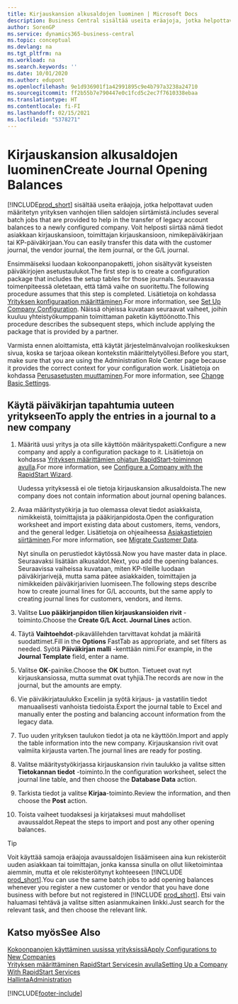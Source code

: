 ```yaml
---
title: Kirjauskansion alkusaldojen luominen | Microsoft Docs
description: Business Central sisältää useita eräajoja, jotka helpottavat uuden määritetyn yrityksen vanhojen tilien saldojen siirtämistä. Voit helposti siirtää nämä tiedot ja kirjauskansion kirjaukset.
author: SorenGP
ms.service: dynamics365-business-central
ms.topic: conceptual
ms.devlang: na
ms.tgt_pltfrm: na
ms.workload: na
ms.search.keywords: ''
ms.date: 10/01/2020
ms.author: edupont
ms.openlocfilehash: 9e1d936901f1a42991895c9e4b797a3238a24710
ms.sourcegitcommit: ff2b55b7e790447e0c1fcd5c2ec7f7610338ebaa
ms.translationtype: HT
ms.contentlocale: fi-FI
ms.lasthandoff: 02/15/2021
ms.locfileid: "5378271"
---
```

# <a name="create-journal-opening-balances"></a><span data-ttu-id="50690-104">Kirjauskansion alkusaldojen luominen</span><span class="sxs-lookup"><span data-stu-id="50690-104">Create Journal Opening Balances</span></span>

[!INCLUDE[prod_short](includes/prod_short.md)] <span data-ttu-id="50690-105">sisältää useita eräajoja, jotka helpottavat uuden määritetyn yrityksen vanhojen tilien saldojen siirtämistä.</span><span class="sxs-lookup"><span data-stu-id="50690-105">includes several batch jobs that are provided to help in the transfer of legacy account balances to a newly configured company.</span></span> <span data-ttu-id="50690-106">Voit helposti siirtää nämä tiedot asiakkaan kirjauskansioon, toimittajan kirjauskansioon, nimikepäiväkirjaan tai KP-päiväkirjaan.</span><span class="sxs-lookup"><span data-stu-id="50690-106">You can easily transfer this data with the customer journal, the vendor journal, the item journal, or the G/L journal.</span></span>

<span data-ttu-id="50690-107">Ensimmäiseksi luodaan kokoonpanopaketti, johon sisältyvät kyseisten päiväkirjojen asetustaulukot.</span><span class="sxs-lookup"><span data-stu-id="50690-107">The first step is to create a configuration package that includes the setup tables for those journals.</span></span> <span data-ttu-id="50690-108">Seuraavassa toimenpiteessä oletetaan, että tämä vaihe on suoritettu.</span><span class="sxs-lookup"><span data-stu-id="50690-108">The following procedure assumes that this step is completed.</span></span> <span data-ttu-id="50690-109">Lisätietoja on kohdassa [Yrityksen konfiguraation määrittäminen](admin-set-up-company-configuration.md).</span><span class="sxs-lookup"><span data-stu-id="50690-109">For more information, see [Set Up Company Configuration](admin-set-up-company-configuration.md).</span></span> <span data-ttu-id="50690-110">Näissä ohjeissa kuvataan seuraavat vaiheet, joihin kuuluu yhteistyökumppanin toimittaman paketin käyttöönotto.</span><span class="sxs-lookup"><span data-stu-id="50690-110">This procedure describes the subsequent steps, which include applying the package that is provided by a partner.</span></span>  

<span data-ttu-id="50690-111">Varmista ennen aloittamista, että käytät järjestelmänvalvojan roolikeskuksen sivua, koska se tarjoaa oikean kontekstin määrittelytyöllesi.</span><span class="sxs-lookup"><span data-stu-id="50690-111">Before you start, make sure that you are using the Administration Role Center page because it provides the correct context for your configuration work.</span></span> <span data-ttu-id="50690-112">Lisätietoja on kohdassa [Perusasetusten muuttaminen](ui-change-basic-settings.md).</span><span class="sxs-lookup"><span data-stu-id="50690-112">For more information, see [Change Basic Settings](ui-change-basic-settings.md).</span></span>

## <a name="to-apply-the-entries-in-a-journal-to-a-new-company"></a><span data-ttu-id="50690-113">Käytä päiväkirjan tapahtumia uuteen yritykseen</span><span class="sxs-lookup"><span data-stu-id="50690-113">To apply the entries in a journal to a new company</span></span>

1. <span data-ttu-id="50690-114">Määritä uusi yritys ja ota sille käyttöön määrityspaketti.</span><span class="sxs-lookup"><span data-stu-id="50690-114">Configure a new company and apply a configuration package to it.</span></span> <span data-ttu-id="50690-115">Lisätietoja on kohdassa [Yrityksen määrittämien ohjatun RapidStart-toiminnon avulla](admin-how-to-configure-a-company-with-the-rapidstart-wizard.md).</span><span class="sxs-lookup"><span data-stu-id="50690-115">For more information, see [Configure a Company with the RapidStart Wizard](admin-how-to-configure-a-company-with-the-rapidstart-wizard.md).</span></span>  

    <span data-ttu-id="50690-116">Uudessa yrityksessä ei ole tietoja kirjauskansion alkusaldoista.</span><span class="sxs-lookup"><span data-stu-id="50690-116">The new company does not contain information about journal opening balances.</span></span>  

2. <span data-ttu-id="50690-117">Avaa määritystyökirja ja tuo olemassa olevat tiedot asiakkaista, nimikkeistä, toimittajista ja pääkirjanpidosta.</span><span class="sxs-lookup"><span data-stu-id="50690-117">Open the configuration worksheet and import existing data about customers, items, vendors, and the general ledger.</span></span> <span data-ttu-id="50690-118">Lisätietoja on ohjeaiheessa [Asiakastietojen siirtäminen](admin-migrate-customer-data.md).</span><span class="sxs-lookup"><span data-stu-id="50690-118">For more information, see [Migrate Customer Data](admin-migrate-customer-data.md).</span></span>  

    <span data-ttu-id="50690-119">Nyt sinulla on perustiedot käytössä.</span><span class="sxs-lookup"><span data-stu-id="50690-119">Now you have master data in place.</span></span> <span data-ttu-id="50690-120">Seuraavaksi lisätään alkusaldot.</span><span class="sxs-lookup"><span data-stu-id="50690-120">Next, you add the opening balances.</span></span> <span data-ttu-id="50690-121">Seuraavissa vaiheissa kuvataan, miten KP-tileille luodaan päiväkirjarivejä, mutta sama pätee asiakkaiden, toimittajien ja nimikkeiden päiväkirjarivien luomiseen.</span><span class="sxs-lookup"><span data-stu-id="50690-121">The following steps describe how to create journal lines for G/L accounts, but the same apply to creating journal lines for customers, vendors, and items.</span></span>  
3. <span data-ttu-id="50690-122">Valitse **Luo pääkirjanpidon tilien kirjauskansioiden rivit** -toiminto.</span><span class="sxs-lookup"><span data-stu-id="50690-122">Choose the **Create G/L Acct. Journal Lines** action.</span></span>  
4. <span data-ttu-id="50690-123">Täytä **Vaihtoehdot**-pikavälilehden tarvittavat kohdat ja määritä suodattimet.</span><span class="sxs-lookup"><span data-stu-id="50690-123">Fill in the **Options** FastTab as appropriate, and set filters as needed.</span></span> <span data-ttu-id="50690-124">Syötä **Päiväkirjan malli** -kenttään nimi.</span><span class="sxs-lookup"><span data-stu-id="50690-124">For example, in the **Journal Template** field, enter a name.</span></span>  
5. <span data-ttu-id="50690-125">Valitse **OK**-painike.</span><span class="sxs-lookup"><span data-stu-id="50690-125">Choose the **OK** button.</span></span> <span data-ttu-id="50690-126">Tietueet ovat nyt kirjauskansiossa, mutta summat ovat tyhjiä.</span><span class="sxs-lookup"><span data-stu-id="50690-126">The records are now in the journal, but the amounts are empty.</span></span>  
6. <span data-ttu-id="50690-127">Vie päiväkirjataulukko Exceliin ja syötä kirjaus- ja vastatilin tiedot manuaalisesti vanhoista tiedoista.</span><span class="sxs-lookup"><span data-stu-id="50690-127">Export the journal table to Excel and manually enter the posting and balancing account information from the legacy data.</span></span>
7. <span data-ttu-id="50690-128">Tuo uuden yrityksen taulukon tiedot ja ota ne käyttöön.</span><span class="sxs-lookup"><span data-stu-id="50690-128">Import and apply the table information into the new company.</span></span> <span data-ttu-id="50690-129">Kirjauskansion rivit ovat valmiita kirjausta varten.</span><span class="sxs-lookup"><span data-stu-id="50690-129">The journal lines are ready for posting.</span></span>  
8. <span data-ttu-id="50690-130">Valitse määritystyökirjassa kirjauskansion rivin taulukko ja valitse sitten **Tietokannan tiedot** -toiminto.</span><span class="sxs-lookup"><span data-stu-id="50690-130">In the configuration worksheet, select the journal line table, and then choose the **Database Data** action.</span></span>  
9. <span data-ttu-id="50690-131">Tarkista tiedot ja valitse **Kirjaa**-toiminto.</span><span class="sxs-lookup"><span data-stu-id="50690-131">Review the information, and then choose the **Post** action.</span></span>  
10. <span data-ttu-id="50690-132">Toista vaiheet tuodaksesi ja kirjataksesi muut mahdolliset avaussaldot.</span><span class="sxs-lookup"><span data-stu-id="50690-132">Repeat the steps to import and post any other opening balances.</span></span>  

> [!TIP]
> <span data-ttu-id="50690-133">Voit käyttää samoja eräajoja avaussaldojen lisäämiseen aina kun rekisteröit uuden asiakkaan tai toimittajan, jonka kanssa sinulla on ollut liiketoimintaa aiemmin, mutta et ole rekisteröitynyt kohteeseen [!INCLUDE [prod_short](includes/prod_short.md)].</span><span class="sxs-lookup"><span data-stu-id="50690-133">You can use the same batch jobs to add opening balances whenever you register a new customer or vendor that you have done business with before but not registered in [!INCLUDE [prod_short](includes/prod_short.md)].</span></span> <span data-ttu-id="50690-134">Etsi vain haluamasi tehtävä ja valitse sitten asianmukainen linkki.</span><span class="sxs-lookup"><span data-stu-id="50690-134">Just search for the relevant task, and then choose the relevant link.</span></span>

## <a name="see-also"></a><span data-ttu-id="50690-135">Katso myös</span><span class="sxs-lookup"><span data-stu-id="50690-135">See Also</span></span>

[<span data-ttu-id="50690-136">Kokoonpanojen käyttäminen uusissa yrityksissä</span><span class="sxs-lookup"><span data-stu-id="50690-136">Apply Configurations to New Companies</span></span>](admin-apply-configuration-to-new-companies.md)  
[<span data-ttu-id="50690-137">Yrityksen määrittäminen RapidStart Servicesin avulla</span><span class="sxs-lookup"><span data-stu-id="50690-137">Setting Up a Company With RapidStart Services</span></span>](admin-set-up-a-company-with-rapidstart.md)  
[<span data-ttu-id="50690-138">Hallinta</span><span class="sxs-lookup"><span data-stu-id="50690-138">Administration</span></span>](admin-setup-and-administration.md)  


[!INCLUDE[footer-include](includes/footer-banner.md)]